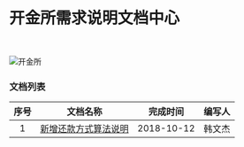 # 开金所需求说明文档中心

<br>

![开金所](https://www.kaifex.com/fileStore/0/2016/1/27/1.png "开金所")  

### 文档列表
| 序号 | 文档名称     | 完成时间 | 编写人 |
| :---: | :-------------: | :-------: | :-------:|
| 1    | [新增还款方式算法说明](?file=001-需求说明文档/01-新增还款方式算法说明 "新增还款方式算法说明") | 2018-10-12 | 韩文杰|
